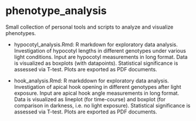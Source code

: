 # phenotype_analysis
Small collection of personal tools and scripts to analyze and visualize phenotypes.

- hypocotyl_analysis.Rmd: R markdown for exploratory data analysis. Investigation of hypocotyl lengths in different genotypes under various light conditions. Input are hypocotyl measurements in long format. Data is visualized as boxplots (with datapoints). Statistical significance is assessed via T-test. Plots are exported as PDF documents.

- hook_analysis.Rmd: R markddown for exploratory data analysis. Investigation of apical hook opening in different genotypes after light exposure. Input are apical hook angle measurements in long format. Data is visualized as lineplot (for time-course) and boxplot (for comparison in darkness, i.e. no light exposure). Statistical significance is assessed via T-test. Plots are exported as PDF documents.
